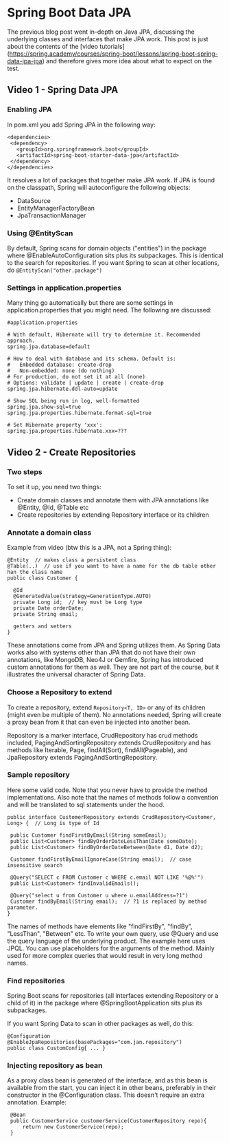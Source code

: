 # Spring Boot Data JPA

The previous blog post went in-depth on Java JPA, discussing the underlying classes and interfaces that make JPA work. This post is just about the contents of the \[video tutorials](https://spring.academy/courses/spring-boot/lessons/spring-boot-spring-data-jpa-jpa) and therefore gives more idea about what to expect on the test.

## Video 1 - Spring Data JPA

### Enabling JPA

In pom.xml you add Spring JPA in the following way:

```
<dependencies>
 <dependency>
   <groupId>org.springframework.boot</groupId>
   <artifactId>spring-boot-starter-data-jpa</artifactId>
 </dependency>
</dependencies>
```

It resolves a lot of packages that together make JPA work. If JPA is found on the classpath, Spring will autoconfigure the following objects:

- DataSource
- EntityManagerFactoryBean
- JpaTransactionManager

### Using @EntityScan

By default, Spring scans for domain objects ("entities") in the package where @EnableAutoConfiguration sits plus its subpackages. This is identical to the search for repositories. If you want Spring to scan at other locations, do `@EntityScan("other.package")`

### Settings in application.properties

Many thing go automatically but there are some settings in application.properties that you might need. The following are discussed:

```
#application.properties

# With default, Hibernate will try to determine it. Recommended approach.
spring.jpa.database=default  

# How to deal with database and its schema. Default is:
#   Embedded database: create-drop
#   Non-embedded: none (do nothing)
# For production, do not set it at all (none)
# Options: validate | update | create | create-drop
spring.jpa.hibernate.ddl-auto=update 

# Show SQL being run in log, well-formatted
spring.jpa.show-sql=true
spring.jpa.properties.hibernate.format-sql=true

# Set Hibernate property 'xxx':
spring.jpa.properties.hibernate.xxx=???
```

## Video 2 - Create Repositories

### Two steps

To set it up, you need two things:

- Create domain classes and annotate them with JPA annotations like @Entity, @Id, @Table etc
- Create repositories by extending Repository interface or its children

### Annotate a domain class

Example from video (btw this is a JPA, not a Spring thing):

```
@Entity  // makes class a persistent class
@Table(..)  // use if you want to have a name for the db table other han the class name
public class Customer {

  @Id
  @GeneratedValue(strategy=GenerationType.AUTO)
  private Long id;  // key must be Long type
  private Date orderDate;
  private String email;

  getters and setters
}
```

These annotations come from JPA and Spring utilizes them. As Spring Data works also with systems other than JPA that do not have their own annotations, like MongoDB, Neo4J or Gemfire, Spring has introduced custom annotations for them as well. They are not part of the course, but it illustrates the universal character of Spring Data.

### Choose a Repository to extend

To create a repository, extend `Repository<T, ID>` or any of its children (might even be multiple of them). No annotations needed, Spring will create a proxy bean from it that can even be injected into another bean.

Repository is a marker interface, CrudRepository has crud methods included, PagingAndSortingRepository extends CrudRepository and has methods like Iterable, Page, findAll(Sort), findAll(Pageable), and JpaRepository extends PagingAndSortingRepository.

### Sample repository

Here some valid code. Note that you never have to provide the method implementations. Also note that the names of methods follow a convention and will be translated to sql statements under the hood.

```
public interface CustomerRepository extends CrudRepository<Customer, Long> {  // Long is type of Id

 public Customer findFirstByEmail(String someEmail); 
 public List<Customer> findByOrderDateLessThan(Date someDate);
 public List<Customer> findByOrderDateBetween(Date d1, Date d2);

 Customer findFirstByEmailIgnoreCase(String email);  // case insensitive search

 @Query("SELECT c FROM Customer c WHERE c.email NOT LIKE '%@%'")
 public List<Customer> findInvalidEmails();

 @Query("select u from Customer u where u.emailAddress=?1")
 Customer findByEmail(String email);  // ?1 is replaced by method parameter.
}
```

The names of methods have elements like "findFirstBy", "findBy", "LessThan", "Between" etc. To write your own query, use @Query and use the query language of the underlying product. The example here uses JPQL. You can use placeholders for the arguments of the method. Mainly used for more complex queries that would result in very long method names.

### Find repositories

Spring Boot scans for repositories (all interfaces extending Repository or a child of it) in the package where @SpringBootApplication sits plus its subpackages.

If you want Spring Data to scan in other packages as well, do this:

```
@Configuration
@EnableJpaRepositories(basePackages="com.jan.repository")
public class CustomConfig{ ... }
```

### Injecting repository as bean

As a proxy class bean is generated of the interface, and as this bean is available from the start, you can inject it in other beans, preferably in their constructor in the @Configuration class. This doesn't require an extra annotation. Example:

```
 @Bean
 public CustomerService customerService(CustomerRepository repo){
     return new CustomerService(repo);
 }
```









